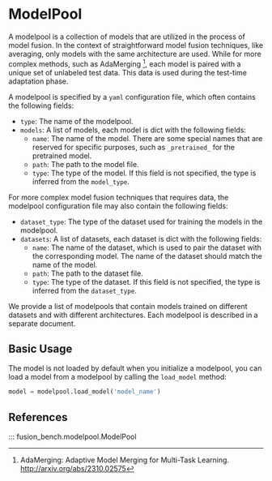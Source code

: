 # ModelPool

A modelpool is a collection of models that are utilized in the process of model fusion.
In the context of straightforward model fusion techniques, like averaging, only models with the same architecture are used.
While for more complex methods, such as AdaMerging [^1], each model is paired with a unique set of unlabeled test data. This data is used during the test-time adaptation phase.

A modelpool is specified by a `yaml` configuration file, which often contains the following fields:

- `type`: The name of the modelpool.
- `models`: A list of models, each model is dict with the following fields:
    - `name`: The name of the model. There are some special names that are reserved for specific purposes, such as `_pretrained_` for the pretrained model.
    - `path`: The path to the model file.
    - `type`: The type of the model. If this field is not specified, the type is inferred from the `model_type`.
  
For more complex model fusion techniques that requires data, the modelpool configuration file may also contain the following fields:

- `dataset_type`: The type of the dataset used for training the models in the modelpool.
- `datasets`: A list of datasets, each dataset is dict with the following fields:
    - `name`: The name of the dataset, which is used to pair the dataset with the corresponding model. The name of the dataset should match the name of the model.
    - `path`: The path to the dataset file.
    - `type`: The type of the dataset. If this field is not specified, the type is inferred from the `dataset_type`.

We provide a list of modelpools that contain models trained on different datasets and with different architectures.
Each modelpool is described in a separate document.

## Basic Usage

The model is not loaded by default when you initialize a modelpool, you can load a model from a modelpool by calling the `load_model` method:

```python
model = modelpool.load_model('model_name')
```


## References

::: fusion_bench.modelpool.ModelPool

[^1]: AdaMerging: Adaptive Model Merging for Multi-Task Learning. http://arxiv.org/abs/2310.02575
